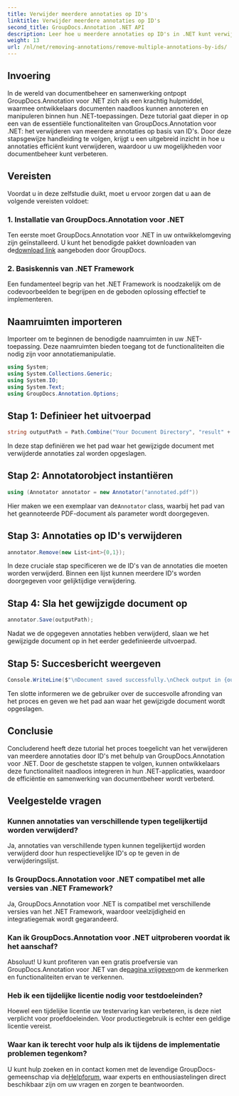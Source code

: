 ```yaml
---
title: Verwijder meerdere annotaties op ID's
linktitle: Verwijder meerdere annotaties op ID's
second_title: GroupDocs.Annotation .NET API
description: Leer hoe u meerdere annotaties op ID's in .NET kunt verwijderen met behulp van GroupDocs.Annotation, waardoor u moeiteloos uw mogelijkheden voor documentbeheer kunt verbeteren.
weight: 13
url: /nl/net/removing-annotations/remove-multiple-annotations-by-ids/
---
```

## Invoering
In de wereld van documentbeheer en samenwerking ontpopt GroupDocs.Annotation voor .NET zich als een krachtig hulpmiddel, waarmee ontwikkelaars documenten naadloos kunnen annoteren en manipuleren binnen hun .NET-toepassingen. Deze tutorial gaat dieper in op een van de essentiële functionaliteiten van GroupDocs.Annotation voor .NET: het verwijderen van meerdere annotaties op basis van ID's. Door deze stapsgewijze handleiding te volgen, krijgt u een uitgebreid inzicht in hoe u annotaties efficiënt kunt verwijderen, waardoor u uw mogelijkheden voor documentbeheer kunt verbeteren.
## Vereisten
Voordat u in deze zelfstudie duikt, moet u ervoor zorgen dat u aan de volgende vereisten voldoet:
### 1. Installatie van GroupDocs.Annotation voor .NET
 Ten eerste moet GroupDocs.Annotation voor .NET in uw ontwikkelomgeving zijn geïnstalleerd. U kunt het benodigde pakket downloaden van de[download link](https://releases.groupdocs.com/annotation/net/) aangeboden door GroupDocs.
### 2. Basiskennis van .NET Framework
Een fundamenteel begrip van het .NET Framework is noodzakelijk om de codevoorbeelden te begrijpen en de geboden oplossing effectief te implementeren.

## Naamruimten importeren
Importeer om te beginnen de benodigde naamruimten in uw .NET-toepassing. Deze naamruimten bieden toegang tot de functionaliteiten die nodig zijn voor annotatiemanipulatie.
```csharp
using System;
using System.Collections.Generic;
using System.IO;
using System.Text;
using GroupDocs.Annotation.Options;
```

## Stap 1: Definieer het uitvoerpad
```csharp
string outputPath = Path.Combine("Your Document Directory", "result" + Path.GetExtension("input.pdf"));
```
In deze stap definiëren we het pad waar het gewijzigde document met verwijderde annotaties zal worden opgeslagen.
## Stap 2: Annotatorobject instantiëren
```csharp
using (Annotator annotator = new Annotator("annotated.pdf"))
```
 Hier maken we een exemplaar van de`Annotator` class, waarbij het pad van het geannoteerde PDF-document als parameter wordt doorgegeven.
## Stap 3: Annotaties op ID's verwijderen
```csharp
annotator.Remove(new List<int>{0,1});
```
In deze cruciale stap specificeren we de ID's van de annotaties die moeten worden verwijderd. Binnen een lijst kunnen meerdere ID's worden doorgegeven voor gelijktijdige verwijdering.
## Stap 4: Sla het gewijzigde document op
```csharp
annotator.Save(outputPath);
```
Nadat we de opgegeven annotaties hebben verwijderd, slaan we het gewijzigde document op in het eerder gedefinieerde uitvoerpad.
## Stap 5: Succesbericht weergeven
```csharp
Console.WriteLine($"\nDocument saved successfully.\nCheck output in {outputPath}.");
```
Ten slotte informeren we de gebruiker over de succesvolle afronding van het proces en geven we het pad aan waar het gewijzigde document wordt opgeslagen.

## Conclusie
Concluderend heeft deze tutorial het proces toegelicht van het verwijderen van meerdere annotaties door ID's met behulp van GroupDocs.Annotation voor .NET. Door de geschetste stappen te volgen, kunnen ontwikkelaars deze functionaliteit naadloos integreren in hun .NET-applicaties, waardoor de efficiëntie en samenwerking van documentbeheer wordt verbeterd.
## Veelgestelde vragen
### Kunnen annotaties van verschillende typen tegelijkertijd worden verwijderd?
Ja, annotaties van verschillende typen kunnen tegelijkertijd worden verwijderd door hun respectievelijke ID's op te geven in de verwijderingslijst.
### Is GroupDocs.Annotation voor .NET compatibel met alle versies van .NET Framework?
Ja, GroupDocs.Annotation voor .NET is compatibel met verschillende versies van het .NET Framework, waardoor veelzijdigheid en integratiegemak wordt gegarandeerd.
### Kan ik GroupDocs.Annotation voor .NET uitproberen voordat ik het aanschaf?
 Absoluut! U kunt profiteren van een gratis proefversie van GroupDocs.Annotation voor .NET van de[pagina vrijgeven](https://releases.groupdocs.com/)om de kenmerken en functionaliteiten ervan te verkennen.
### Heb ik een tijdelijke licentie nodig voor testdoeleinden?
Hoewel een tijdelijke licentie uw testervaring kan verbeteren, is deze niet verplicht voor proefdoeleinden. Voor productiegebruik is echter een geldige licentie vereist.
### Waar kan ik terecht voor hulp als ik tijdens de implementatie problemen tegenkom?
 U kunt hulp zoeken en in contact komen met de levendige GroupDocs-gemeenschap via de[Helpforum](https://forum.groupdocs.com/c/annotation/10), waar experts en enthousiastelingen direct beschikbaar zijn om uw vragen en zorgen te beantwoorden.